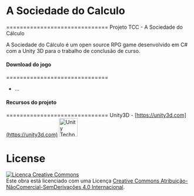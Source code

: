 # A Sociedade do Calculo
==============================
Projeto TCC - A Sociedade do Cálculo

A Sociedade do Cálculo é um open source RPG game desenvolvido em C# com a Unity 3D para o trabalho de conclusão de curso.


#### Download do jogo
==============================
* ...

#### Recursos do projeto

==============================
Unity3D - [https://unity3d.com](https://unity3d.com) 
[<img src="https://github.com/unity-technologies.png" title="Unity Technologies" height="50">](https://github.com/unity-technologies)&nbsp;




# License

<a rel="license" href="http://creativecommons.org/licenses/by-nc-nd/4.0/"><img alt="Licença Creative Commons" style="border-width:0" src="https://i.creativecommons.org/l/by-nc-nd/4.0/88x31.png" /></a><br />Este obra está licenciado com uma Licença <a rel="license" href="http://creativecommons.org/licenses/by-nc-nd/4.0/">Creative Commons Atribuição-NãoComercial-SemDerivações 4.0 Internacional</a>.